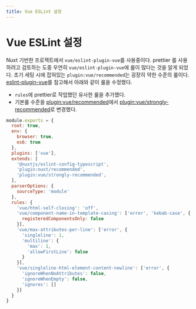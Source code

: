 ```yaml
---
title: Vue ESLint 설정
---
```


# Vue ESLint 설정
Nuxt 기반한 프로젝트에서 `vue/eslint-plugin-vue`를 사용중이다. prettier 를 사용하려고 검토하는 도중 우연히 `vue/eslint-plugin-vue`에 룰이 많다는 것을 알게 되었다. 초기 세팅 시에 잡혀있는 `plugin:vue/recommended`는 굉장히 약한 수준의 룰이다. [eslint-plugin-vue](https://eslint.vuejs.org/rules/)를 참고해서 아래와 같이 룰을 수정했다.

- `rules`에 prettier로 작업했던 유사한 룰을 추가했다.
- 기본룰 수준을 [plugin:vue/recommended](https://eslint.vuejs.org/rules/#priority-c-recommended-potentially-dangerous-patterns)에서 [plugin:vue/strongly-recommended](https://eslint.vuejs.org/rules/#priority-b-strongly-recommended-improving-readability)로 변경했다.
```js
module.exports = {
  root: true,
  env: {
    browser: true,
    es6: true
  },
  plugins: ['vue'],
  extends: [
    '@nuxtjs/eslint-config-typescript',
    'plugin:nuxt/recommended',
    'plugin:vue/strongly-recommended',
  ],
  parserOptions: {
    sourceType: 'module'
  },
  rules: {
    'vue/html-self-closing': 'off',
    'vue/component-name-in-template-casing': ['error', 'kebab-case', {
      registeredComponentsOnly: false
    }],
    'vue/max-attributes-per-line': ['error', {
      'singleline': 1,
      'multiline': {
        'max': 1,
        'allowFirstLine': false
      }
    }],
    'vue/singleline-html-element-content-newline': ['error', {
      'ignoreWhenNoAttributes': false,
      'ignoreWhenEmpty': false,
      'ignores': []
    }]
  }
}

```
